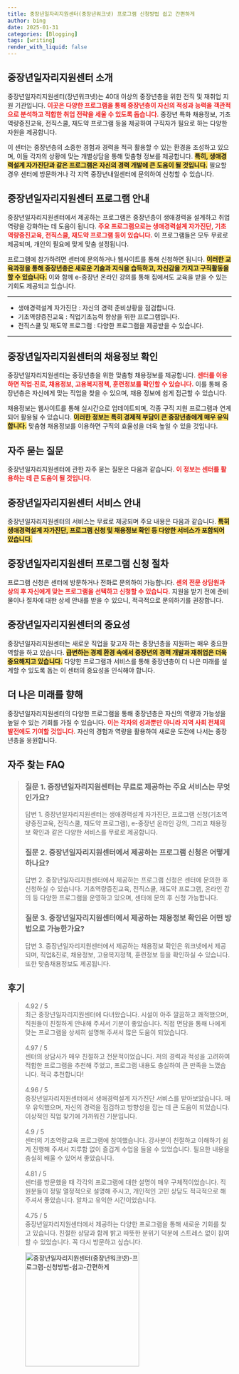 ```yaml
---
title: 중장년일자리지원센터(중장년워크넷) 프로그램 신청방법 쉽고 간편하게
author: bing
date: 2025-01-31
categories: [Blogging]
tags: [writing]
render_with_liquid: false
---
```



<h2 id='중장년일자리지원센터소개'>중장년일자리지원센터 소개</h2>

<p>중장년일자리지원센터(장년워크넷)는 40대 이상의 중장년층을 위한 전직 및 재취업 지원 기관입니다. <b><span style="color: #ee2323;">이곳은 다양한 프로그램을 통해 중장년층이 자신의 적성과 능력을 객관적으로 분석하고 적합한 취업 전략을 세울 수 있도록 돕습니다.</span></b> 중장년 특화 채용정보, 기초역량증진교육, 전직스쿨, 재도약 프로그램 등을 제공하여 구직자가 필요로 하는 다양한 자원을 제공합니다.</p>

<p>이 센터는 중장년층의 소중한 경험과 경력을 적극 활용할 수 있는 환경을 조성하고 있으며, 이들 각자의 상황에 맞는 개별상담을 통해 맞춤형 정보를 제공합니다. <b><span style="background-color: #ffe066;">특히, 생애경력설계 자가진단과 같은 프로그램은 자신의 경력 개발에 큰 도움이 될 것입니다.</span></b> 필요할 경우 센터에 방문하거나 각 지역 중장년내일센터에 문의하여 신청할 수 있습니다.</p>

<h2 id='프로그램안내'>중장년일자리지원센터 프로그램 안내</h2>

<p>중장년일자리지원센터에서 제공하는 프로그램은 중장년층이 생애경력을 설계하고 취업 역량을 강화하는 데 도움이 됩니다. <b><span style="color: #ee2323;">주요 프로그램으로는 생애경력설계 자가진단, 기초역량증진교육, 전직스쿨, 재도약 프로그램 등이 있습니다.</span></b> 이 프로그램들은 모두 무료로 제공되며, 개인의 필요에 맞게 맞춤 설정됩니다.</p>

<p>프로그램에 참가하려면 센터에 문의하거나 웹사이트를 통해 신청하면 됩니다. <b><span style="background-color: #ffe066;">이러한 교육과정을 통해 중장년층은 새로운 기술과 지식을 습득하고, 자신감을 가지고 구직활동을 할 수 있습니다.</span></b> 이와 함께 e-중장년 온라인 강의를 통해 집에서도 교육을 받을 수 있는 기회도 제공되고 있습니다.</p>

<hr />

<ul>
    <li>생애경력설계 자가진단 : 자신의 경력 준비상황을 점검합니다.</li>
    <li>기초역량증진교육 : 직업기초능력 향상을 위한 프로그램입니다.</li>
    <li>전직스쿨 및 재도약 프로그램 : 다양한 프로그램을 제공받을 수 있습니다.</li>
</ul>

<hr />

<h2 id='채용정보확인'>중장년일자리지원센터의 채용정보 확인</h2>

<p>중장년일자리지원센터는 중장년층을 위한 맞춤형 채용정보를 제공합니다. <b><span style="color: #ee2323;">센터를 이용하면 직업·진로, 채용정보, 고용복지정책, 훈련정보를 확인할 수 있습니다.</span></b> 이를 통해 중장년층은 자신에게 맞는 직업을 찾을 수 있으며, 채용 정보에 쉽게 접근할 수 있습니다.</p>

<p>채용정보는 웹사이트를 통해 실시간으로 업데이트되며, 각종 구직 지원 프로그램과 연계되어 활용될 수 있습니다. <b><span style="background-color: #ffe066;">이러한 정보는 특히 경제적 부담이 큰 중장년층에게 매우 유익합니다.</span></b> 맞춤형 채용정보를 이용하면 구직의 효율성을 더욱 높일 수 있을 것입니다.</p>

<h2 id='자주묻는질문'>자주 묻는 질문</h2>

<p>중장년일자리지원센터에 관한 자주 묻는 질문은 다음과 같습니다. <b><span style="color: #ee2323;">이 정보는 센터를 활용하는 데 큰 도움이 될 것입니다.</span></b></p>

<h2 id='서비스안내'>중장년일자리지원센터 서비스 안내</h2>

<p>중장년일자리지원센터의 서비스는 무료로 제공되며 주요 내용은 다음과 같습니다. <b><span style="background-color: #ffe066;">특히 생애경력설계 자가진단, 프로그램 신청 및 채용정보 확인 등 다양한 서비스가 포함되어 있습니다.</span></b></p>

<h2 id='프로그램신청절차'>중장년일자리지원센터 프로그램 신청 절차</h2>

<p>프로그램 신청은 센터에 방문하거나 전화로 문의하여 가능합니다. <b><span style="color: #ee2323;">센의 전문 상담원과 상의 후 자신에게 맞는 프로그램을 선택하고 신청할 수 있습니다.</span></b> 지원을 받기 전에 준비물이나 절차에 대한 상세 안내를 받을 수 있으니, 적극적으로 문의하기를 권장합니다.</p>

<h2 id='결론'>중장년일자리지원센터의 중요성</h2>

<p>중장년일자리지원센터는 새로운 직업을 찾고자 하는 중장년층을 지원하는 매우 중요한 역할을 하고 있습니다. <b><span style="background-color: #ffe066;">급변하는 경제 환경 속에서 중장년의 경력 개발과 재취업은 더욱 중요해지고 있습니다.</span></b> 다양한 프로그램과 서비스를 통해 중장년층이 더 나은 미래를 설계할 수 있도록 돕는 이 센터의 중요성을 인식해야 합니다.</p>

<h2 id='미래의길'>더 나은 미래를 향해</h2>

<p>중장년일자리지원센터의 다양한 프로그램을 통해 중장년층은 자신의 역량과 가능성을 높일 수 있는 기회를 가질 수 있습니다. <b><span style="color: #ee2323;">이는 각자의 성과뿐만 아니라 지역 사회 전체의 발전에도 기여할 것입니다.</span></b> 자신의 경험과 역량을 활용하여 새로운 도전에 나서는 중장년층을 응원합니다.</p>

<h2 id='자주_찾는_FAQ'>자주 찾는 FAQ</h2>
<div itemscope="" itemtype="https://schema.org/FAQPage"> 
<blockquote> 
<div itemscope="" itemprop="mainEntity" itemtype="https://schema.org/Question"> 
<h3 itemprop="name">질문 1. 중장년일자리지원센터는 무료로 제공하는 주요 서비스는 무엇인가요?</h3> 
<div itemscope="" itemprop="acceptedAnswer" itemtype="https://schema.org/Answer"> 
<span itemprop="text"> 
<p>답변 1. 중장년일자리지원센터는 생애경력설계 자가진단, 프로그램 신청(기초역량증진교육, 전직스쿨, 재도약 프로그램), e-중장년 온라인 강의, 그리고 채용정보 확인과 같은 다양한 서비스를 무료로 제공합니다.</p> 
</span> 
</div> 
</div> 

<div itemscope="" itemprop="mainEntity" itemtype="https://schema.org/Question"> 
<h3 itemprop="name">질문 2. 중장년일자리지원센터에서 제공하는 프로그램 신청은 어떻게 하나요?</h3> 
<div itemscope="" itemprop="acceptedAnswer" itemtype="https://schema.org/Answer"> 
<span itemprop="text"> 
<p>답변 2. 중장년일자리지원센터에서 제공하는 프로그램 신청은 센터에 문의한 후 신청하실 수 있습니다. 기초역량증진교육, 전직스쿨, 재도약 프로그램, 온라인 강의 등 다양한 프로그램을 운영하고 있으며, 센터에 문의 후 신청 가능합니다.</p> 
</span> 
</div> 
</div> 

<div itemscope="" itemprop="mainEntity" itemtype="https://schema.org/Question"> 
<h3 itemprop="name">질문 3. 중장년일자리지원센터에서 제공하는 채용정보 확인은 어떤 방법으로 가능한가요?</h3> 
<div itemscope="" itemprop="acceptedAnswer" itemtype="https://schema.org/Answer"> 
<span itemprop="text"> 
<p>답변 3. 중장년일자리지원센터에서 제공하는 채용정보 확인은 워크넷에서 제공되며, 직업&진로, 채용정보, 고용복지정책, 훈련정보 등을 확인하실 수 있습니다. 또한 맞춤채용정보도 제공됩니다.</p> 
</span> 
</div> 
</div> 
</blockquote> 
</div>
<h2 id='후기'>후기</h2>
<div itemscope itemtype="https://schema.org/Product">
  <blockquote>
  <div itemprop="review" itemscope itemtype="https://schema.org/Review">
      <div itemprop="reviewRating" itemscope itemtype="https://schema.org/Rating"> <span itemprop="ratingValue">4.92</span> / <span itemprop="bestRating">5</span> </div>
      <span itemprop="reviewBody">최근 중장년일자리지원센터에 다녀왔습니다. 시설이 아주 깔끔하고 쾌적했으며, 직원들이 친절하게 안내해 주셔서 기분이 좋았습니다. 직접 면담을 통해 나에게 맞는 프로그램을 상세히 설명해 주셔서 많은 도움이 되었습니다.</span>
  </div>
  <br>
  <div itemprop="review" itemscope itemtype="https://schema.org/Review">
      <div itemprop="reviewRating" itemscope itemtype="https://schema.org/Rating"> <span itemprop="ratingValue">4.97</span> / <span itemprop="bestRating">5</span> </div>
      <span itemprop="reviewBody">센터의 상담사가 매우 친절하고 전문적이었습니다. 저의 경력과 적성을 고려하여 적합한 프로그램을 추천해 주었고, 프로그램 내용도 충실하여 큰 만족을 느꼈습니다. 적극 추천합니다!</span>
  </div>
  <br>
  <div itemprop="review" itemscope itemtype="https://schema.org/Review">
      <div itemprop="reviewRating" itemscope itemtype="https://schema.org/Rating"> <span itemprop="ratingValue">4.96</span> / <span itemprop="bestRating">5</span> </div>
      <span itemprop="reviewBody">중장년일자리지원센터에서 생애경력설계 자가진단 서비스를 받아보았습니다. 매우 유익했으며, 자신의 경력을 점검하고 방향성을 잡는 데 큰 도움이 되었습니다. 이상적인 직업 찾기에 가까워진 기분입니다.</span>
  </div>
  <br>
  <div itemprop="review" itemscope itemtype="https://schema.org/Review">
      <div itemprop="reviewRating" itemscope itemtype="https://schema.org/Rating"> <span itemprop="ratingValue">4.9</span> / <span itemprop="bestRating">5</span> </div>
      <span itemprop="reviewBody">센터의 기초역량교육 프로그램에 참여했습니다. 강사분이 친절하고 이해하기 쉽게 진행해 주셔서 지루함 없이 즐겁게 수업을 들을 수 있었습니다. 필요한 내용을 충실히 배울 수 있어서 좋았습니다.</span>
  </div>
  <br>
  <div itemprop="review" itemscope itemtype="https://schema.org/Review">
      <div itemprop="reviewRating" itemscope itemtype="https://schema.org/Rating"> <span itemprop="ratingValue">4.81</span> / <span itemprop="bestRating">5</span> </div>
      <span itemprop="reviewBody">센터를 방문했을 때 각각의 프로그램에 대한 설명이 매우 구체적이었습니다. 직원분들이 정말 열정적으로 설명해 주시고, 개인적인 고민 상담도 적극적으로 해주셔서 좋았습니다. 알차고 유익한 시간이었습니다.</span>
  </div>
  <br>
  <div itemprop="review" itemscope itemtype="https://schema.org/Review">
      <div itemprop="reviewRating" itemscope itemtype="https://schema.org/Rating"> <span itemprop="ratingValue">4.75</span> / <span itemprop="bestRating">5</span> </div>
      <span itemprop="reviewBody">중장년일자리지원센터에서 제공하는 다양한 프로그램을 통해 새로운 기회를 찾고 있습니다. 친절한 상담과 함께 밝고 따뜻한 분위기 덕분에 스트레스 없이 참여할 수 있었습니다. 꼭 다시 방문하고 싶습니다.</span>
  </div>
  </blockquote>
</div>
<figure class="image"><img src="https://yellowplanner.github.io/assets/img/thumbnail/중장년일자리지원센터(중장년워크넷)-프로그램-신청방법-쉽고-간편하게.webp" alt="중장년일자리지원센터(중장년워크넷)-프로그램-신청방법-쉽고-간편하게" width="256" height="256"></figure>